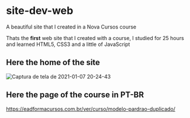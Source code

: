 # site-dev-web
 A beautiful site that I created in a Nova Cursos course
 
 Thats the **first** web site that I created with a course, I studied for 25 hours and learned HTML5, CSS3 and a little of JavaScript
 
 ## Here the home of the site
 
 ![Captura de tela de 2021-01-07 20-24-43](https://user-images.githubusercontent.com/60024796/104105158-1ae3ca80-528b-11eb-83e6-3c6e2fac18c2.png)
 
 ## Here the page of the course in PT-BR
 
 https://eadformacursos.com.br/ver/curso/modelo-pardrao-duplicado/
